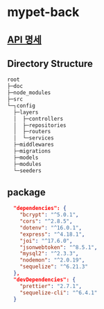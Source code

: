 # mypet-back

## [API 명세](./docs/API.md)

## Directory Structure
```cmd
root
├─doc
├─node_modules
├─src
└─┐config
  ├─layers
  │  ├─controllers
  │  ├─repositories
  │  ├─routers
  │  └─services
  ├─middlewares
  ├─migrations
  ├─models
  ├─modules
  └─seeders
```

## package
```json
  "dependencies": {
    "bcrypt": "^5.0.1",
    "cors": "^2.8.5",
    "dotenv": "^16.0.1",
    "express": "^4.18.1",
    "joi": "^17.6.0",
    "jsonwebtoken": "^8.5.1",
    "mysql2": "^2.3.3",
    "nodemon": "^2.0.19",
    "sequelize": "^6.21.3"
  },
  "devDependencies": {
    "prettier": "2.7.1",
    "sequelize-cli": "^6.4.1"
  }
  ```

